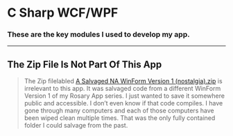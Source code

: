 # C Sharp WCF/WPF

### These are the key modules I used to develop my app.

---

## The Zip File Is Not Part Of This App

> The Zip filelabled [A Salvaged NA WinForm Version 1 (nostalgia).zip](https://github.com/mezcel/rosary/blob/master/C%20Sharp/A%20Salvaged%20%20NA%20WinForm%20Version%201%20(nostalgia).zip) is irrelevant to this app. It was salvaged code from a different WinForm Version 1 of my Rosary App series.
> I just wanted to save it somewhere public and accessible. I don’t even know if that code compiles.
> I have gone through many computers and each of those computers have been wiped clean multiple times. 
> That was the only fully contained folder I could salvage from the past.
